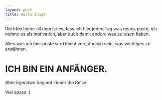 ```yaml
---
layout: post
title: Hallo Jungs
---
```


Die Idee hinter all dem ist es dass Ich hier jeden Tag was neues poste, ich nehme es als motivation, aber auch damit andere was zu lesen haben. 

Alles was ich hier poste wird leicht verständlich sein, was wichtiges zu erwähnen.

# ICH BIN EIN ANFÄNGER.

Aber irgendwo beginnt immer die Reise.

Viel spass :)

